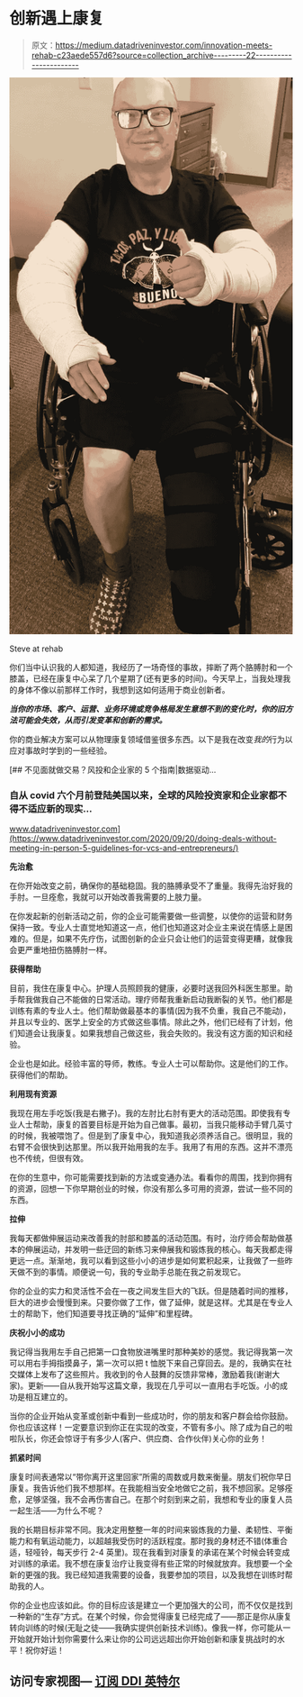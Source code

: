 # 创新遇上康复

> 原文：<https://medium.datadriveninvestor.com/innovation-meets-rehab-c23aede557d6?source=collection_archive---------22----------------------->

![](img/d3ee3425e2e5609a82349c908b5716aa.png)

Steve at rehab

你们当中认识我的人都知道，我经历了一场奇怪的事故，摔断了两个胳膊肘和一个膝盖，已经在康复中心呆了几个星期了(还有更多的时间)。今天早上，当我处理我的身体不像以前那样工作时，我想到这如何适用于商业创新者。

***当你的市场、客户、运营、业务环境或竞争格局发生意想不到的变化时，你的旧方法可能会失效，从而引发变革和创新的需求。***

你的商业解决方案可以从物理康复领域借鉴很多东西。以下是我在改变*我的*行为以应对事故时学到的一些经验。

[](https://www.datadriveninvestor.com/2020/09/20/doing-deals-without-meeting-in-person-5-guidelines-for-vcs-and-entrepreneurs/) [## 不见面就做交易？风投和企业家的 5 个指南|数据驱动…

### 自从 covid 六个月前登陆美国以来，全球的风险投资家和企业家都不得不适应新的现实…

www.datadriveninvestor.com](https://www.datadriveninvestor.com/2020/09/20/doing-deals-without-meeting-in-person-5-guidelines-for-vcs-and-entrepreneurs/) 

**先治愈**

在你开始改变之前，确保你的基础稳固。我的胳膊承受不了重量。我得先治好我的手肘。一旦痊愈，我就可以开始改善我需要的上肢力量。

在你发起新的创新活动之前，你的企业可能需要做一些调整，以使你的运营和财务保持一致。专业人士直觉地知道这一点，他们也知道这对企业主来说在情感上是困难的。但是，如果不先疗伤，试图创新的企业只会让他们的运营变得更糟，就像我会更严重地扭伤胳膊肘一样。

**获得帮助**

目前，我住在康复中心。护理人员照顾我的健康，必要时送我回外科医生那里。助手帮我做我自己不能做的日常活动。理疗师帮我重新启动我断裂的关节。他们都是训练有素的专业人士。他们帮助做最基本的事情(因为我不负重，我自己不能动)，并且以专业的、医学上安全的方式做这些事情。除此之外，他们已经有了计划，他们知道会让我康复。如果我想自己做这些，我会失败的。我没有这方面的知识和经验。

企业也是如此。经验丰富的导师，教练。专业人士可以帮助你。这是他们的工作。获得他们的帮助。

**利用现有资源**

我现在用左手吃饭(我是右撇子)。我的左肘比右肘有更大的活动范围。即使我有专业人士帮助，康复的首要目标是开始为自己做事。最初，当我只能移动手臂几英寸的时候，我被喂饱了。但是到了康复中心，我知道我必须养活自己。很明显，我的右臂不会很快到达那里。所以我开始用我的左手。我用了有用的东西。这并不漂亮也不传统，但很有效。

在你的生意中，你可能需要找到新的方法或变通办法。看看你的周围，找到你拥有的资源，回想一下你早期创业的时候，你没有那么多可用的资源，尝试一些不同的东西。

**拉伸**

我每天都做伸展运动来改善我的肘部和膝盖的活动范围。有时，治疗师会帮助做基本的伸展运动，并发明一些迂回的新练习来伸展我和锻炼我的核心。每天我都走得更远一点。渐渐地，我可以看到这些小小的进步是如何累积起来，让我做了一些昨天做不到的事情。顺便说一句，我的专业助手总能在我之前发现它。

你的企业的实力和灵活性不会在一夜之间发生巨大的飞跃。但是随着时间的推移，巨大的进步会慢慢到来。只要你做了工作，做了延伸，就是这样。尤其是在专业人士的帮助下，他们知道要寻找正确的“延伸”和里程碑。

**庆祝小小的成功**

我记得当我用左手自己把第一口食物放进嘴里时那种美妙的感觉。我记得我第一次可以用右手拇指摸鼻子，第一次可以把 t 恤脱下来自己穿回去。是的，我确实在社交媒体上发布了这些照片。我收到的令人鼓舞的反馈非常棒，激励着我(谢谢大家)。更新——自从我开始写这篇文章，我现在几乎可以一直用右手吃饭。小的成功是相互建立的。

当你的企业开始从变革或创新中看到一些成功时，你的朋友和客户群会给你鼓励。你也应该这样！一定要意识到你正在实现的改变，不管有多小。除了成为自己的啦啦队长，你还会惊讶于有多少人(客户、供应商、合作伙伴)关心你的业务！

**抓紧时间**

康复时间表通常以“带你离开这里回家”所需的周数或月数来衡量。朋友们祝你早日康复。我告诉他们我不想那样。在我能相当安全地做它之前，我不想回家。足够痊愈，足够坚强，我不会再伤害自己。在那个时刻到来之前，我想和专业的康复人员一起生活——为什么不呢？

我的长期目标非常不同。我决定用整整一年的时间来锻炼我的力量、柔韧性、平衡能力和有氧运动能力，以超越我受伤时的活跃程度。那时我的身材还不错(体重合适，轻哑铃，每天步行 2-4 英里)。现在我看到对康复的承诺在某个时候会转变成对训练的承诺。我不想在康复治疗让我变得有些正常的时候就放弃。我想要一个全新的更强的我。我已经知道我需要的设备，我要参加的项目，以及我想在训练时帮助我的人。

你的企业也应该如此。你的目标应该是建立一个更加强大的公司，而不仅仅是找到一种新的“生存”方式。在某个时候，你会觉得康复已经完成了——那正是你从康复转向训练的时候(无耻之徒——我确实提供创新技术训练)。像我一样，你可能从一开始就开始计划你需要什么来让你的公司远远超出你开始创新和康复挑战时的水平！祝你好运！

## 访问专家视图— [订阅 DDI 英特尔](https://datadriveninvestor.com/ddi-intel)